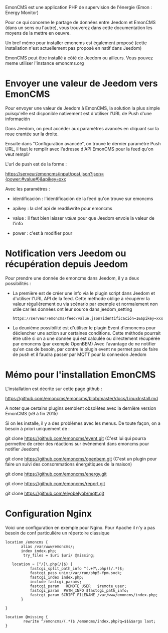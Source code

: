 EmonCMS est une application PHP de supervision de l'énergie (Emon :
Energy Monitor)

Pour ce qui concerne le partage de données entre Jeedom et EmonCMS (dans
un sens ou l'autre), vous trouverez dans cette documentation les moyens
de la mettre en oeuvre.

Un bref mémo pour installer emoncms est également proposé (cette
installation n'est actuellement pas proposé en natif dans Jeedom)

EmonCMS peut être installé à côté de Jeedom ou ailleurs. Vous pouvez
meme utiliser l'instance emoncms.org

Envoyer une valeur de Jeedom vers EmonCMS 
=========================================

Pour envoyer une valeur de Jeedom à EmonCMS, la solution la plus simple
puisqu'elle est disponible nativement est d'utiliser l'URL de Push d'une
información

Dans Jeedom, on peut accéder aux paramètres avancés en cliquant sur la
roue crantée sur la droite.

Ensuite dans "Configuration avancée", on trouve le dernier paramètre
Push URL, il faut le remplir avec l'adresse d'API EmonCMS pour la feed
qu'on veut remplir

L'url de push est de la forme :

[https://serveur/emoncms/input/post.json?json={power:\#value\#}&apikey=xxx](https://serveur/emoncms/input/post.json?json={power:#value#}&apikey=xxx)

Avec les paramètres :

-   identificación : l'identificación de la feed qu'on trouve sur emoncms

-   apikey : la clef api de read&write pour emoncms

-   value : il faut bien laisser *value* pour que Jeedom envoie la
    valeur de l'info

-   power : c'est à modifier pour

Notification vers Jeedom ou récupération depuis Jeedom 
======================================================

Pour prendre une donnée de emoncms dans Jeedom, il y a deux possibilités
:

-   La première est de créer une info via le plugin script dans Jeedom
    et d'utiliser l'URL API de la feed. Cette méthode oblige à récupérer
    la valeur régulièrement ou via scénario par exemple et normalement
    non utile car les données ont leur source dans jeedom\_setting

        https://serveur/emoncms/feed/value.json?identificación=1&apikey=xxx

-   La deuxième possibilité est d'utiliser le plugin Event d'emoncms
    pour déclencher une action sur certaines conditions. Cette méthode
    pourrait être utile si on a une donnée qui est calculée ou
    directement récupérée par emoncms (par exemple OpenBEM) Avec
    l'avantage de ne notifier qu'en cas de besoin, par contre le plugin
    event ne permet pas de faire de push et il faudra passer par MQTT
    pour la connexion Jeedom

Mémo pour l'installation EmonCMS 
================================

L'installation est décrite sur cette page github :

<https://github.com/emoncms/emoncms/blob/master/docs/LinuxInstall.md>

A noter que certains plugins semblent obsolètes avec la dernière version
EmonCMS (v9 à fin 2015)

Si on les installe, il y a des problèmes avec les menus. De toute façon,
on a besoin à priori uniquement de :

git clone <https://github.com/emoncms/event.git> (C'est lui qui pourra
permettre de créer des réactions sur évènement dans emoncms pour
notifier Jeedom)

git clone <https://github.com/emoncms/openbem.git> (C'est un plugin pour
faire un suivi des consommations énergétiques de la maison)

git clone <https://github.com/emoncms/energy.git>

git clone <https://github.com/emoncms/report.git>

git clone <https://github.com/elyobelyob/mqtt.git>

Configuration Nginx 
===================

Voici une configuration en exemple pour Nginx. Pour Apache il n'y a pas
besoin de conf particulière un répertoire classique

    location /emoncms {
           alias /var/www/emoncms/;
           index index.php;
            try_files = $uri $uri/ @missing;

       location ~ [^/]\.php(/|$) {
               fastcgi_split_path_info ^(.+?\.php)(/.*)$;
               fastcgi_pass unix:/var/run/php5-fpm.sock;
               fastcgi_index index.php;
               include fastcgi_params;
               fastcgi_param   REMOTE_USER   $remote_user;
               fastcgi_param  PATH_INFO $fastcgi_path_info;
               fastcgi_param SCRIPT_FILENAME /var/www/emoncms/index.php;
           }

    }

    location @missing {
            rewrite ^/emoncms/(.*)$ /emoncms/index.php?q=$1&$args last;
    }
